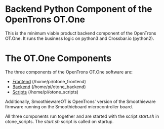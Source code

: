 # Backend Python Component of the OpenTrons OT.One

This is the minimum viable product backend component of the OpenTrons OT.One. It runs the business logic on python3 and Crossbar.io (python2).

# The OT.One Components

The three components of the OpenTrons OT.One software are:
* [Frontend](http://github.com/OpenTrons/otone_frontend) (/home/pi/otone_frontend)
* [Backend](http://github.com/OpenTrons/otone_backend) (/home/pi/otone_backend)
* [Scripts](http://github.com/OpenTrons/otone_scripts) (/home/pi/otone_scripts)

Additionally, SmoothiewareOT is OpenTrons' version of the Smoothieware firmware running on the Smoothieboard microcontroller board.

All three components run together and are started with the script *start.sh* in otone_scripts. The *start.sh* script is called on startup.

